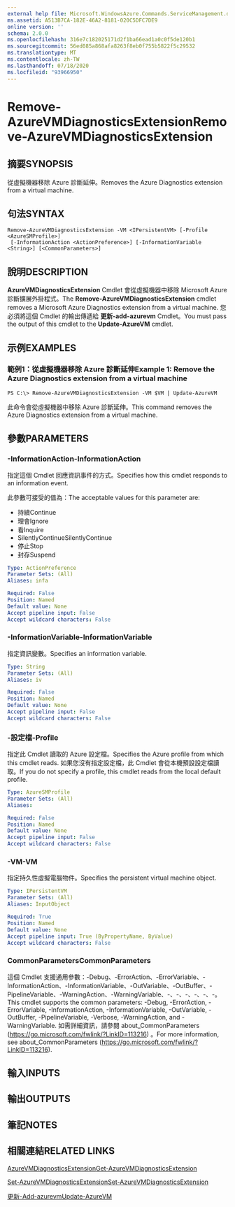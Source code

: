 ```yaml
---
external help file: Microsoft.WindowsAzure.Commands.ServiceManagement.dll-Help.xml
ms.assetid: A513B7CA-182E-46A2-8181-020C5DFC7DE9
online version: ''
schema: 2.0.0
ms.openlocfilehash: 316e7c182025171d2f1ba66ead1a0c0f5de120b1
ms.sourcegitcommit: 56ed085a868afa8263f8eb0f755b5822f5c29532
ms.translationtype: MT
ms.contentlocale: zh-TW
ms.lasthandoff: 07/18/2020
ms.locfileid: "93966950"
---
```

# <span data-ttu-id="2ea35-101">Remove-AzureVMDiagnosticsExtension</span><span class="sxs-lookup"><span data-stu-id="2ea35-101">Remove-AzureVMDiagnosticsExtension</span></span>

## <span data-ttu-id="2ea35-102">摘要</span><span class="sxs-lookup"><span data-stu-id="2ea35-102">SYNOPSIS</span></span>
<span data-ttu-id="2ea35-103">從虛擬機器移除 Azure 診斷延伸。</span><span class="sxs-lookup"><span data-stu-id="2ea35-103">Removes the Azure Diagnostics extension from a virtual machine.</span></span>

## <span data-ttu-id="2ea35-104">句法</span><span class="sxs-lookup"><span data-stu-id="2ea35-104">SYNTAX</span></span>

```
Remove-AzureVMDiagnosticsExtension -VM <IPersistentVM> [-Profile <AzureSMProfile>]
 [-InformationAction <ActionPreference>] [-InformationVariable <String>] [<CommonParameters>]
```

## <span data-ttu-id="2ea35-105">說明</span><span class="sxs-lookup"><span data-stu-id="2ea35-105">DESCRIPTION</span></span>
<span data-ttu-id="2ea35-106">**AzureVMDiagnosticsExtension** Cmdlet 會從虛擬機器中移除 Microsoft Azure 診斷擴展外掛程式。</span><span class="sxs-lookup"><span data-stu-id="2ea35-106">The **Remove-AzureVMDiagnosticsExtension** cmdlet removes a Microsoft Azure Diagnostics extension from a virtual machine.</span></span>
<span data-ttu-id="2ea35-107">您必須將這個 Cmdlet 的輸出傳遞給 **更新-add-azurevm** Cmdlet。</span><span class="sxs-lookup"><span data-stu-id="2ea35-107">You must pass the output of this cmdlet to the **Update-AzureVM** cmdlet.</span></span>

## <span data-ttu-id="2ea35-108">示例</span><span class="sxs-lookup"><span data-stu-id="2ea35-108">EXAMPLES</span></span>

### <span data-ttu-id="2ea35-109">範例1：從虛擬機器移除 Azure 診斷延伸</span><span class="sxs-lookup"><span data-stu-id="2ea35-109">Example 1: Remove the Azure Diagnostics extension from a virtual machine</span></span>
```
PS C:\> Remove-AzureVMDiagnosticsExtension -VM $VM | Update-AzureVM
```

<span data-ttu-id="2ea35-110">此命令會從虛擬機器中移除 Azure 診斷延伸。</span><span class="sxs-lookup"><span data-stu-id="2ea35-110">This command removes the Azure Diagnostics extension from a virtual machine.</span></span>

## <span data-ttu-id="2ea35-111">參數</span><span class="sxs-lookup"><span data-stu-id="2ea35-111">PARAMETERS</span></span>

### <span data-ttu-id="2ea35-112">-InformationAction</span><span class="sxs-lookup"><span data-stu-id="2ea35-112">-InformationAction</span></span>
<span data-ttu-id="2ea35-113">指定這個 Cmdlet 回應資訊事件的方式。</span><span class="sxs-lookup"><span data-stu-id="2ea35-113">Specifies how this cmdlet responds to an information event.</span></span>

<span data-ttu-id="2ea35-114">此參數可接受的值為：</span><span class="sxs-lookup"><span data-stu-id="2ea35-114">The acceptable values for this parameter are:</span></span>

- <span data-ttu-id="2ea35-115">持續</span><span class="sxs-lookup"><span data-stu-id="2ea35-115">Continue</span></span>
- <span data-ttu-id="2ea35-116">理會</span><span class="sxs-lookup"><span data-stu-id="2ea35-116">Ignore</span></span>
- <span data-ttu-id="2ea35-117">看</span><span class="sxs-lookup"><span data-stu-id="2ea35-117">Inquire</span></span>
- <span data-ttu-id="2ea35-118">SilentlyContinue</span><span class="sxs-lookup"><span data-stu-id="2ea35-118">SilentlyContinue</span></span>
- <span data-ttu-id="2ea35-119">停止</span><span class="sxs-lookup"><span data-stu-id="2ea35-119">Stop</span></span>
- <span data-ttu-id="2ea35-120">封存</span><span class="sxs-lookup"><span data-stu-id="2ea35-120">Suspend</span></span>

```yaml
Type: ActionPreference
Parameter Sets: (All)
Aliases: infa

Required: False
Position: Named
Default value: None
Accept pipeline input: False
Accept wildcard characters: False
```

### <span data-ttu-id="2ea35-121">-InformationVariable</span><span class="sxs-lookup"><span data-stu-id="2ea35-121">-InformationVariable</span></span>
<span data-ttu-id="2ea35-122">指定資訊變數。</span><span class="sxs-lookup"><span data-stu-id="2ea35-122">Specifies an information variable.</span></span>

```yaml
Type: String
Parameter Sets: (All)
Aliases: iv

Required: False
Position: Named
Default value: None
Accept pipeline input: False
Accept wildcard characters: False
```

### <span data-ttu-id="2ea35-123">-設定檔</span><span class="sxs-lookup"><span data-stu-id="2ea35-123">-Profile</span></span>
<span data-ttu-id="2ea35-124">指定此 Cmdlet 讀取的 Azure 設定檔。</span><span class="sxs-lookup"><span data-stu-id="2ea35-124">Specifies the Azure profile from which this cmdlet reads.</span></span>
<span data-ttu-id="2ea35-125">如果您沒有指定設定檔，此 Cmdlet 會從本機預設設定檔讀取。</span><span class="sxs-lookup"><span data-stu-id="2ea35-125">If you do not specify a profile, this cmdlet reads from the local default profile.</span></span>

```yaml
Type: AzureSMProfile
Parameter Sets: (All)
Aliases: 

Required: False
Position: Named
Default value: None
Accept pipeline input: False
Accept wildcard characters: False
```

### <span data-ttu-id="2ea35-126">-VM</span><span class="sxs-lookup"><span data-stu-id="2ea35-126">-VM</span></span>
<span data-ttu-id="2ea35-127">指定持久性虛擬電腦物件。</span><span class="sxs-lookup"><span data-stu-id="2ea35-127">Specifies the persistent virtual machine object.</span></span>

```yaml
Type: IPersistentVM
Parameter Sets: (All)
Aliases: InputObject

Required: True
Position: Named
Default value: None
Accept pipeline input: True (ByPropertyName, ByValue)
Accept wildcard characters: False
```

### <span data-ttu-id="2ea35-128">CommonParameters</span><span class="sxs-lookup"><span data-stu-id="2ea35-128">CommonParameters</span></span>
<span data-ttu-id="2ea35-129">這個 Cmdlet 支援通用參數：-Debug、-ErrorAction、-ErrorVariable、-InformationAction、-InformationVariable、-OutVariable、-OutBuffer、-PipelineVariable、-WarningAction、-WarningVariable、-、-、-、-、-、-。</span><span class="sxs-lookup"><span data-stu-id="2ea35-129">This cmdlet supports the common parameters: -Debug, -ErrorAction, -ErrorVariable, -InformationAction, -InformationVariable, -OutVariable, -OutBuffer, -PipelineVariable, -Verbose, -WarningAction, and -WarningVariable.</span></span> <span data-ttu-id="2ea35-130">如需詳細資訊，請參閱 about_CommonParameters (https://go.microsoft.com/fwlink/?LinkID=113216) 。</span><span class="sxs-lookup"><span data-stu-id="2ea35-130">For more information, see about_CommonParameters (https://go.microsoft.com/fwlink/?LinkID=113216).</span></span>

## <span data-ttu-id="2ea35-131">輸入</span><span class="sxs-lookup"><span data-stu-id="2ea35-131">INPUTS</span></span>

## <span data-ttu-id="2ea35-132">輸出</span><span class="sxs-lookup"><span data-stu-id="2ea35-132">OUTPUTS</span></span>

## <span data-ttu-id="2ea35-133">筆記</span><span class="sxs-lookup"><span data-stu-id="2ea35-133">NOTES</span></span>

## <span data-ttu-id="2ea35-134">相關連結</span><span class="sxs-lookup"><span data-stu-id="2ea35-134">RELATED LINKS</span></span>

[<span data-ttu-id="2ea35-135">AzureVMDiagnosticsExtension</span><span class="sxs-lookup"><span data-stu-id="2ea35-135">Get-AzureVMDiagnosticsExtension</span></span>](./Get-AzureVMDiagnosticsExtension.md)

[<span data-ttu-id="2ea35-136">Set-AzureVMDiagnosticsExtension</span><span class="sxs-lookup"><span data-stu-id="2ea35-136">Set-AzureVMDiagnosticsExtension</span></span>](./Set-AzureVMDiagnosticsExtension.md)

[<span data-ttu-id="2ea35-137">更新-Add-azurevm</span><span class="sxs-lookup"><span data-stu-id="2ea35-137">Update-AzureVM</span></span>](./Update-AzureVM.md)


